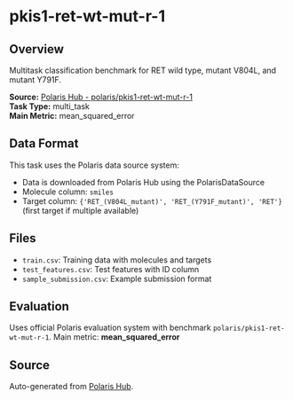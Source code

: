# pkis1-ret-wt-mut-r-1

## Overview

Multitask classification benchmark for RET wild type, mutant V804L, and mutant Y791F.

**Source:** [Polaris Hub - polaris/pkis1-ret-wt-mut-r-1](https://polarishub.io)  
**Task Type:** multi_task  
**Main Metric:** mean_squared_error

## Data Format

This task uses the Polaris data source system:
- Data is downloaded from Polaris Hub using the PolarisDataSource
- Molecule column: `smiles`
- Target column: `{'RET_(V804L_mutant)', 'RET_(Y791F_mutant)', 'RET'}` (first target if multiple available)

## Files

- `train.csv`: Training data with molecules and targets
- `test_features.csv`: Test features with ID column
- `sample_submission.csv`: Example submission format

## Evaluation

Uses official Polaris evaluation system with benchmark `polaris/pkis1-ret-wt-mut-r-1`.
Main metric: **mean_squared_error**

## Source

Auto-generated from [Polaris Hub](https://polarishub.io/).
